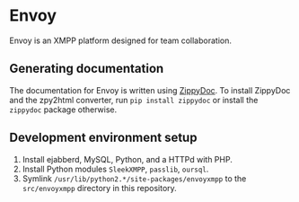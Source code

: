 Envoy
=====

Envoy is an XMPP platform designed for team collaboration.

## Generating documentation

The documentation for Envoy is written using [ZippyDoc](http://cryto.net/zippydoc). To install ZippyDoc and the
zpy2html converter, run `pip install zippydoc` or install the `zippydoc` package otherwise.


## Development environment setup

1. Install ejabberd, MySQL, Python, and a HTTPd with PHP.
2. Install Python modules `SleekXMPP`, `passlib`, `oursql`.
3. Symlink `/usr/lib/python2.*/site-packages/envoyxmpp` to the `src/envoyxmpp` directory in this repository.
